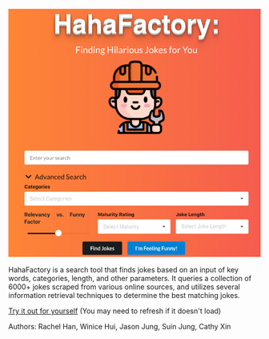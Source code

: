 ![landing_page](./landing_page.png)

HahaFactory is a search tool that finds jokes based on an input of key words, categories, length, and other parameters. It queries a collection of 6000+ jokes scraped from various online sources, and utilizes several information retrieval techniques to determine the best matching jokes.


[Try it out for yourself](http://hahafactory-vf.herokuapp.com/) (You may need to refresh if it doesn't load)


Authors: Rachel Han, Winice Hui, Jason Jung, Suin Jung, Cathy Xin
